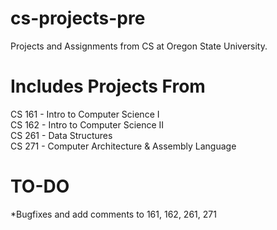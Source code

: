 cs-projects-pre
===============
Projects and Assignments from CS at Oregon State University.

Includes Projects From
======================
CS 161 - Intro to Computer Science I<br>
CS 162 - Intro to Computer Science II<br>
CS 261 - Data Structures <br>
CS 271 - Computer Architecture & Assembly Language<br>



TO-DO
=====
*Bugfixes and add comments to 161, 162, 261, 271<br>

